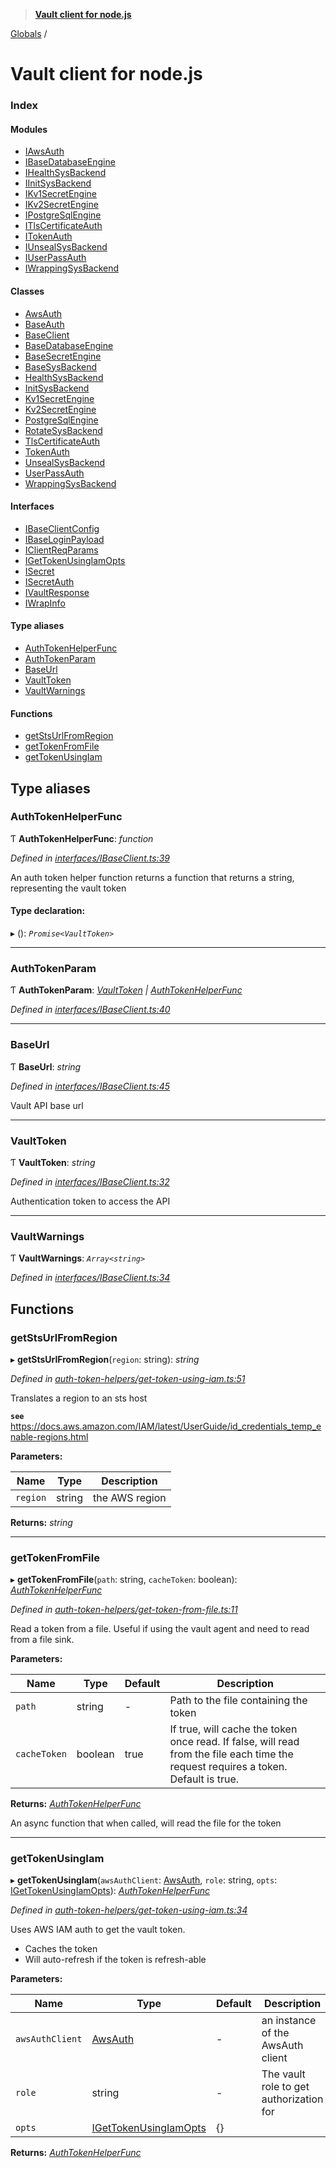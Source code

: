 > **[Vault client for node.js](README.md)**

[Globals](globals.md) /

# Vault client for node.js

### Index

#### Modules

* [IAwsAuth](modules/iawsauth.md)
* [IBaseDatabaseEngine](modules/ibasedatabaseengine.md)
* [IHealthSysBackend](modules/ihealthsysbackend.md)
* [IInitSysBackend](modules/iinitsysbackend.md)
* [IKv1SecretEngine](modules/ikv1secretengine.md)
* [IKv2SecretEngine](modules/ikv2secretengine.md)
* [IPostgreSqlEngine](modules/ipostgresqlengine.md)
* [ITlsCertificateAuth](modules/itlscertificateauth.md)
* [ITokenAuth](modules/itokenauth.md)
* [IUnsealSysBackend](modules/iunsealsysbackend.md)
* [IUserPassAuth](modules/iuserpassauth.md)
* [IWrappingSysBackend](modules/iwrappingsysbackend.md)

#### Classes

* [AwsAuth](classes/awsauth.md)
* [BaseAuth](classes/baseauth.md)
* [BaseClient](classes/baseclient.md)
* [BaseDatabaseEngine](classes/basedatabaseengine.md)
* [BaseSecretEngine](classes/basesecretengine.md)
* [BaseSysBackend](classes/basesysbackend.md)
* [HealthSysBackend](classes/healthsysbackend.md)
* [InitSysBackend](classes/initsysbackend.md)
* [Kv1SecretEngine](classes/kv1secretengine.md)
* [Kv2SecretEngine](classes/kv2secretengine.md)
* [PostgreSqlEngine](classes/postgresqlengine.md)
* [RotateSysBackend](classes/rotatesysbackend.md)
* [TlsCertificateAuth](classes/tlscertificateauth.md)
* [TokenAuth](classes/tokenauth.md)
* [UnsealSysBackend](classes/unsealsysbackend.md)
* [UserPassAuth](classes/userpassauth.md)
* [WrappingSysBackend](classes/wrappingsysbackend.md)

#### Interfaces

* [IBaseClientConfig](interfaces/ibaseclientconfig.md)
* [IBaseLoginPayload](interfaces/ibaseloginpayload.md)
* [IClientReqParams](interfaces/iclientreqparams.md)
* [IGetTokenUsingIamOpts](interfaces/igettokenusingiamopts.md)
* [ISecret](interfaces/isecret.md)
* [ISecretAuth](interfaces/isecretauth.md)
* [IVaultResponse](interfaces/ivaultresponse.md)
* [IWrapInfo](interfaces/iwrapinfo.md)

#### Type aliases

* [AuthTokenHelperFunc](globals.md#authtokenhelperfunc)
* [AuthTokenParam](globals.md#authtokenparam)
* [BaseUrl](globals.md#baseurl)
* [VaultToken](globals.md#vaulttoken)
* [VaultWarnings](globals.md#vaultwarnings)

#### Functions

* [getStsUrlFromRegion](globals.md#getstsurlfromregion)
* [getTokenFromFile](globals.md#gettokenfromfile)
* [getTokenUsingIam](globals.md#gettokenusingiam)

## Type aliases

###  AuthTokenHelperFunc

Ƭ **AuthTokenHelperFunc**: *function*

*Defined in [interfaces/IBaseClient.ts:39](https://github.com/theogravity/vault-tacular/blob/f2b3676/src/interfaces/IBaseClient.ts#L39)*

An auth token helper function returns a function that returns a string, representing the vault token

#### Type declaration:

▸ (): *`Promise<VaultToken>`*

___

###  AuthTokenParam

Ƭ **AuthTokenParam**: *[VaultToken](globals.md#vaulttoken) | [AuthTokenHelperFunc](globals.md#authtokenhelperfunc)*

*Defined in [interfaces/IBaseClient.ts:40](https://github.com/theogravity/vault-tacular/blob/f2b3676/src/interfaces/IBaseClient.ts#L40)*

___

###  BaseUrl

Ƭ **BaseUrl**: *string*

*Defined in [interfaces/IBaseClient.ts:45](https://github.com/theogravity/vault-tacular/blob/f2b3676/src/interfaces/IBaseClient.ts#L45)*

Vault API base url

___

###  VaultToken

Ƭ **VaultToken**: *string*

*Defined in [interfaces/IBaseClient.ts:32](https://github.com/theogravity/vault-tacular/blob/f2b3676/src/interfaces/IBaseClient.ts#L32)*

Authentication token to access the API

___

###  VaultWarnings

Ƭ **VaultWarnings**: *`Array<string>`*

*Defined in [interfaces/IBaseClient.ts:34](https://github.com/theogravity/vault-tacular/blob/f2b3676/src/interfaces/IBaseClient.ts#L34)*

## Functions

###  getStsUrlFromRegion

▸ **getStsUrlFromRegion**(`region`: string): *string*

*Defined in [auth-token-helpers/get-token-using-iam.ts:51](https://github.com/theogravity/vault-tacular/blob/f2b3676/src/auth-token-helpers/get-token-using-iam.ts#L51)*

Translates a region to an sts host

**`see`** https://docs.aws.amazon.com/IAM/latest/UserGuide/id_credentials_temp_enable-regions.html

**Parameters:**

Name | Type | Description |
------ | ------ | ------ |
`region` | string | the AWS region  |

**Returns:** *string*

___

###  getTokenFromFile

▸ **getTokenFromFile**(`path`: string, `cacheToken`: boolean): *[AuthTokenHelperFunc](globals.md#authtokenhelperfunc)*

*Defined in [auth-token-helpers/get-token-from-file.ts:11](https://github.com/theogravity/vault-tacular/blob/f2b3676/src/auth-token-helpers/get-token-from-file.ts#L11)*

Read a token from a file. Useful if using the vault agent and need to read from a file sink.

**Parameters:**

Name | Type | Default | Description |
------ | ------ | ------ | ------ |
`path` | string | - | Path to the file containing the token |
`cacheToken` | boolean | true | If true, will cache the token once read. If false, will read from the file each time the request requires a token. Default is true. |

**Returns:** *[AuthTokenHelperFunc](globals.md#authtokenhelperfunc)*

An async function that when called, will read the file for the token

___

###  getTokenUsingIam

▸ **getTokenUsingIam**(`awsAuthClient`: [AwsAuth](classes/awsauth.md), `role`: string, `opts`: [IGetTokenUsingIamOpts](interfaces/igettokenusingiamopts.md)): *[AuthTokenHelperFunc](globals.md#authtokenhelperfunc)*

*Defined in [auth-token-helpers/get-token-using-iam.ts:34](https://github.com/theogravity/vault-tacular/blob/f2b3676/src/auth-token-helpers/get-token-using-iam.ts#L34)*

Uses AWS IAM auth to get the vault token.
- Caches the token
- Will auto-refresh if the token is refresh-able

**Parameters:**

Name | Type | Default | Description |
------ | ------ | ------ | ------ |
`awsAuthClient` | [AwsAuth](classes/awsauth.md) | - | an instance of the AwsAuth client |
`role` | string | - | The vault role to get authorization for |
`opts` | [IGetTokenUsingIamOpts](interfaces/igettokenusingiamopts.md) |  {} |   |

**Returns:** *[AuthTokenHelperFunc](globals.md#authtokenhelperfunc)*